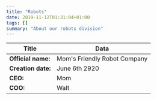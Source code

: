 ```yaml
---
title: "Robots"
date: 2019-11-12T01:31:04+01:00
tags: []
summary: "About our robots division"
---
```


Title | Data
------|------
**Official name:** | Mom's Friendly Robot Company
**Creation date:** | June 6th 2920
**CEO:** | Mom
**COO:** | Walt
